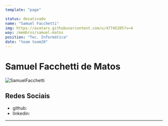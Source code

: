 ```yaml
---
template: "page"

status: desativado
name: "Samuel Facchetti"
img: https://avatars.githubusercontent.com/u/47745205?v=4
way: /membros/samuel-matos
position: "Tec. Informática"
date: "team team20"
---
```


# Samuel Facchetti de Matos

![SamuelFacchetti](https://avatars.githubusercontent.com/u/47745205?v=4)

## Redes Sociais
- github:
- linkedin:
***
